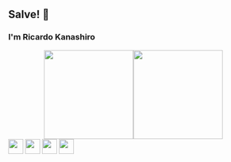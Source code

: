 ## Salve! 👋

### I'm Ricardo Kanashiro

<style>
.cardsWrapper {
    margin-top: 5px;
    display: flex;
    align-items: center;
    justify-content: center;
}
</style>

<div class='cardsWrapper'>
    <img height='180em' src='https://github-readme-stats.vercel.app/api?username=ricardokanashiro&layout=compact&theme=dark&show_icons=true'>
    <img height='180em' src='https://github-readme-stats.vercel.app/api/top-langs/?username=ricardokanashiro&layout=compact&theme=tokyonight'>
</div>

<div>
    <img src="https://cdn.jsdelivr.net/gh/devicons/devicon/icons/html5/html5-original.svg" height='30'/>
    <img src="https://cdn.jsdelivr.net/gh/devicons/devicon/icons/css3/css3-original.svg" height='30' />
    <img src="https://cdn.jsdelivr.net/gh/devicons/devicon/icons/javascript/javascript-original.svg" height='30' />
    <img src="https://cdn.jsdelivr.net/gh/devicons/devicon/icons/tailwindcss/tailwindcss-plain.svg" height='30' />
</div>